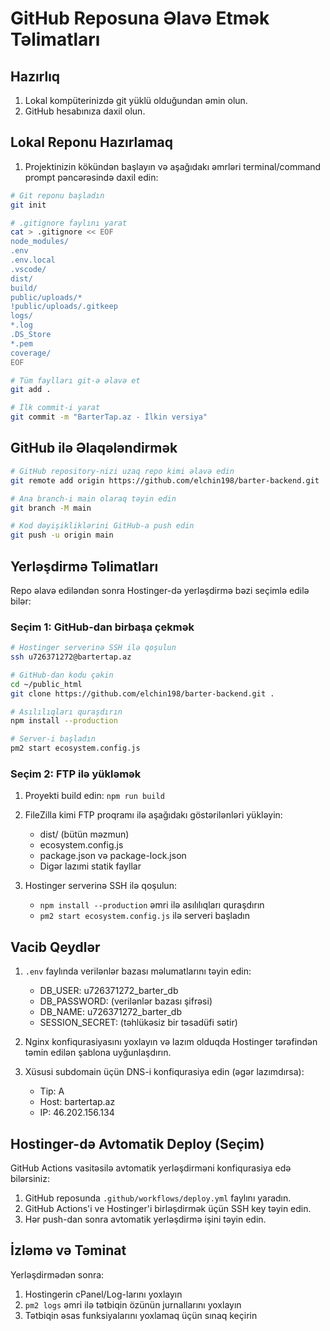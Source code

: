 # GitHub Reposuna Əlavə Etmək Təlimatları

## Hazırlıq

1. Lokal kompüterinizdə git yüklü olduğundan əmin olun.
2. GitHub hesabınıza daxil olun.

## Lokal Reponu Hazırlamaq

1. Projektinizin kökündən başlayın və aşağıdakı əmrləri terminal/command prompt pəncərəsində daxil edin:

```bash
# Git reponu başladın
git init

# .gitignore faylını yarat
cat > .gitignore << EOF
node_modules/
.env
.env.local
.vscode/
dist/
build/
public/uploads/*
!public/uploads/.gitkeep
logs/
*.log
.DS_Store
*.pem
coverage/
EOF

# Tüm faylları git-ə əlavə et
git add .

# İlk commit-i yarat
git commit -m "BarterTap.az - İlkin versiya"
```

## GitHub ilə Əlaqələndirmək

```bash
# GitHub repository-nizi uzaq repo kimi əlavə edin
git remote add origin https://github.com/elchin198/barter-backend.git

# Ana branch-i main olaraq təyin edin
git branch -M main

# Kod dəyişikliklərini GitHub-a push edin
git push -u origin main
```

## Yerləşdirmə Təlimatları

Repo əlavə ediləndən sonra Hostinger-də yerləşdirmə bəzi seçimlə edilə bilər:

### Seçim 1: GitHub-dan birbaşa çekmək

```bash
# Hostinger serverinə SSH ilə qoşulun
ssh u726371272@bartertap.az

# GitHub-dan kodu çəkin
cd ~/public_html
git clone https://github.com/elchin198/barter-backend.git .

# Asılılıqları quraşdırın
npm install --production

# Server-i başladın
pm2 start ecosystem.config.js
```

### Seçim 2: FTP ilə yükləmək

1. Proyekti build edin: `npm run build`
2. FileZilla kimi FTP proqramı ilə aşağıdakı göstərilənləri yükləyin:
   - dist/ (bütün məzmun)
   - ecosystem.config.js
   - package.json və package-lock.json 
   - Digər lazımi statik fayllar

3. Hostinger serverinə SSH ilə qoşulun:
   - `npm install --production` əmri ilə asılılıqları quraşdırın
   - `pm2 start ecosystem.config.js` ilə serveri başladın

## Vacib Qeydlər

1. `.env` faylında verilənlər bazası məlumatlarını təyin edin:
   - DB_USER: u726371272_barter_db
   - DB_PASSWORD: (verilənlər bazası şifrəsi)
   - DB_NAME: u726371272_barter_db
   - SESSION_SECRET: (təhlükəsiz bir təsadüfi sətir)

2. Nginx konfiqurasiyasını yoxlayın və lazım olduqda Hostinger tərəfindən təmin edilən şablona uyğunlaşdırın.

3. Xüsusi subdomain üçün DNS-i konfiqurasiya edin (əgər lazımdırsa):
   - Tip: A 
   - Host: bartertap.az
   - IP: 46.202.156.134

## Hostinger-də Avtomatik Deploy (Seçim)

GitHub Actions vasitəsilə avtomatik yerləşdirməni konfiqurasiya edə bilərsiniz:

1. GitHub reposunda `.github/workflows/deploy.yml` faylını yaradın.
2. GitHub Actions'i ve Hostinger'i birləşdirmək üçün SSH key təyin edin.
3. Hər push-dan sonra avtomatik yerləşdirmə işini təyin edin.

## İzləmə və Təminat

Yerləşdirmədən sonra:

1. Hostingerin cPanel/Log-larını yoxlayın
2. `pm2 logs` əmri ilə tətbiqin özünün jurnallarını yoxlayın
3. Tətbiqin əsas funksiyalarını yoxlamaq üçün sınaq keçirin